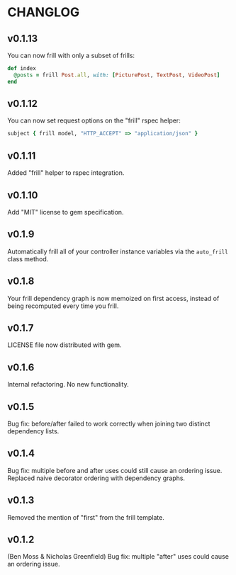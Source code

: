 # CHANGLOG

## v0.1.13

You can now frill with only a subset of frills:

```ruby
def index
  @posts = frill Post.all, with: [PicturePost, TextPost, VideoPost]
end
```

## v0.1.12

You can now set request options on the "frill" rspec helper:

```ruby
subject { frill model, "HTTP_ACCEPT" => "application/json" }
```

## v0.1.11

Added "frill" helper to rspec integration.

## v0.1.10

Add "MIT" license to gem specification.

## v0.1.9

Automatically frill all of your controller instance variables via the
`auto_frill` class method.

## v0.1.8

Your frill dependency graph is now memoized on first access, instead of being recomputed
every time you frill.

## v0.1.7

LICENSE file now distributed with gem.

## v0.1.6

Internal refactoring. No new functionality. 

## v0.1.5

Bug fix: before/after failed to work correctly when joining two distinct
dependency lists.

## v0.1.4

Bug fix: multiple before and after uses could still cause an ordering issue.
Replaced naive decorator ordering with dependency graphs.

## v0.1.3

Removed the mention of "first" from the frill template.


## v0.1.2

(Ben Moss & Nicholas Greenfield)
Bug fix: multiple "after" uses could cause an ordering issue. 
